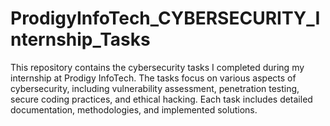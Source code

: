 # ProdigyInfoTech_CYBERSECURITY_Internship_Tasks
This repository contains the cybersecurity tasks I completed during my internship at Prodigy InfoTech. The tasks focus on various aspects of cybersecurity, including vulnerability assessment, penetration testing, secure coding practices, and ethical hacking. Each task includes detailed documentation, methodologies, and implemented solutions.
